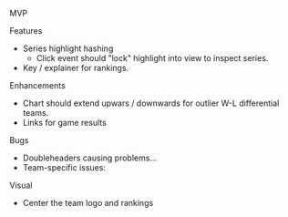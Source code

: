MVP

Features

- Series highlight hashing
  - Click event should "lock" highlight into view to inspect series.
- Key / explainer for rankings.

Enhancements

- Chart should extend upwars / downwards for outlier W-L differential teams.
- Links for game results

Bugs

- Doubleheaders causing problems...
- Team-specific issues:

Visual

- Center the team logo and rankings
